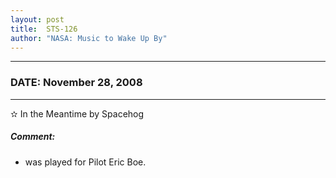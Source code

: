 ```yaml
---
layout: post
title:  STS-126
author: "NASA: Music to Wake Up By"
---
```


----
### DATE: November 28, 2008
----
✫ In the Meantime by Spacehog

##### Comment:
* was played for Pilot Eric Boe.
